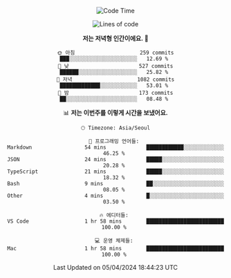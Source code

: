 <div align='center'>
 
<!--START_SECTION:waka-->
![Code Time](http://img.shields.io/badge/Code%20Time-3%2C468%20hrs%2057%20mins-blue)

![Lines of code](https://img.shields.io/badge/%EC%A0%80%EB%8A%94%20%EC%97%AC%ED%83%9C%EA%B9%8C%EC%A7%80%20-1.5%20million%20%EC%A4%84%EC%9D%98%20%EC%BD%94%EB%93%9C%EB%A5%BC%20%EC%9E%91%EC%84%B1%ED%96%88%EC%96%B4%EC%9A%94.-blue)

**저는 저녁형 인간이에요. 🦉** 

```text
🌞 아침                     259 commits         ███░░░░░░░░░░░░░░░░░░░░░░   12.69 % 
🌆 낮　                     527 commits         ██████░░░░░░░░░░░░░░░░░░░   25.82 % 
🌃 저녁                     1082 commits        █████████████░░░░░░░░░░░░   53.01 % 
🌙 밤　                     173 commits         ██░░░░░░░░░░░░░░░░░░░░░░░   08.48 % 
```


📊 **저는 이번주를 이렇게 시간을 보냈어요.** 

```text
🕑︎ Timezone: Asia/Seoul

💬 프로그래밍 언어들: 
Markdown                 54 mins             ████████████░░░░░░░░░░░░░   46.25 % 
JSON                     24 mins             █████░░░░░░░░░░░░░░░░░░░░   20.28 % 
TypeScript               21 mins             █████░░░░░░░░░░░░░░░░░░░░   18.32 % 
Bash                     9 mins              ██░░░░░░░░░░░░░░░░░░░░░░░   08.05 % 
Other                    4 mins              █░░░░░░░░░░░░░░░░░░░░░░░░   03.50 % 

🔥 에디터들: 
VS Code                  1 hr 58 mins        █████████████████████████   100.00 % 

💻 운영 체제들: 
Mac                      1 hr 58 mins        █████████████████████████   100.00 % 
```


 Last Updated on 05/04/2024 18:44:23 UTC
<!--END_SECTION:waka-->
 </div>
<!---
Emewjin/Emewjin is a ✨ special ✨ repository because its `README.md` (this file) appears on your GitHub profile.
You can click the Preview link to take a look at your changes.
--->
